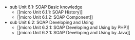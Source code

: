 - sub Unit 6.1: SOAP Basic knowledge
	- [[micro Unit 6.1.1: SOAP History]]
	- [[micro Unit 6.1.2: SOAP Component]]
- sub Unit 6.2: SOAP Developing and Using
	- [[micro Unit 6.2.1: SOAP Developing and Using by PHP]]
	- [[micro Unit 6.2.1: SOAP Developing and Using by Java]]